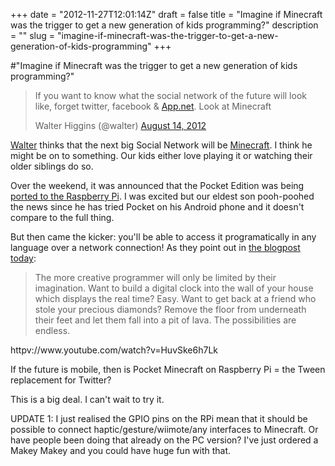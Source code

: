 +++
date = "2012-11-27T12:01:14Z"
draft = false
title = "Imagine if Minecraft was the trigger to get a new generation of kids programming?"
description = ""
slug = "imagine-if-minecraft-was-the-trigger-to-get-a-new-generation-of-kids-programming"
+++

#"Imagine if Minecraft was the trigger to get a new generation of kids programming?"

<blockquote class="twitter-tweet tw-align-center">If you want to know what the social network of the future will look like, forget twitter, facebook &amp; <a title="http://App.net" href="http://t.co/Dw8wVfPG">App.net</a>. Look at Minecraft

 Walter Higgins (@walter) <a href="https://twitter.com/walter/status/235354661996068864" data-datetime="2012-08-14T12:38:18+00:00">August 14, 2012</a></blockquote>
<a href="http://walterhiggins.net/blog/">Walter</a> thinks that the next big Social Network will be <a href="https://minecraft.net/">Minecraft</a>. I think he might be on to something. Our kids either love playing it or watching their older siblings do so.

Over the weekend, it was announced that the Pocket Edition was being <a href="http://www.raspberrypi.org/archives/2565">ported to the Raspberry Pi</a>. I was excited but our eldest son pooh-poohed the news since he has tried Pocket on his Android phone and it doesn't compare to the full thing.

But then came the kicker: you'll be able to access it programatically in any language over a network connection! As they point out in <a href="http://www.raspberrypi.org/archives/2603">the blogpost today</a>:
<blockquote>The more creative programmer will only be limited by their imagination. Want to build a digital clock into the wall of your house which displays the real time? Easy. Want to get back at a friend who stole your precious diamonds? Remove the floor from underneath their feet and let them fall into a pit of lava. The possibilities are endless.</blockquote>
httpv://www.youtube.com/watch?v=HuvSke6h7Lk

If the future is mobile, then is Pocket Minecraft on Raspberry Pi = the Tween replacement for Twitter?

This is a big deal. I can't wait to try it.

UPDATE 1: I just realised the GPIO pins on the RPi mean that it should be possible to connect haptic/gesture/wiimote/any interfaces to Minecraft. Or have people been doing that already on the PC version? I've just ordered a Makey Makey and you could have huge fun with that.

&nbsp;